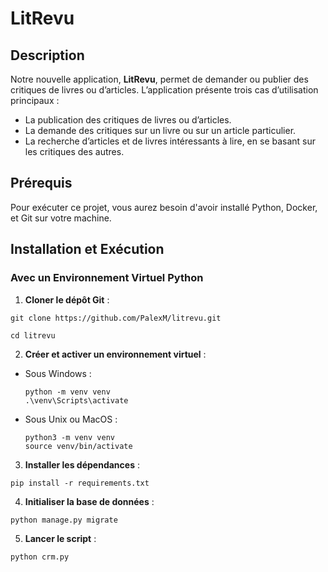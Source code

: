 # LitRevu

## Description
Notre nouvelle application, **LitRevu**, permet de demander ou publier des critiques de livres ou d’articles. L’application présente trois cas d’utilisation principaux :

- La publication des critiques de livres ou d’articles.
- La demande des critiques sur un livre ou sur un article particulier.
- La recherche d’articles et de livres intéressants à lire, en se basant sur les critiques des autres.

## Prérequis
Pour exécuter ce projet, vous aurez besoin d'avoir installé Python, Docker, et Git sur votre machine.

## Installation et Exécution

### Avec un Environnement Virtuel Python
1. **Cloner le dépôt Git** :

 ```
git clone https://github.com/PalexM/litrevu.git
```
 ```
cd litrevu
 ```
2. **Créer et activer un environnement virtuel** :
- Sous Windows :
  ```
  python -m venv venv
  .\venv\Scripts\activate
  ```
- Sous Unix ou MacOS :
  ```
  python3 -m venv venv
  source venv/bin/activate
  ```

3. **Installer les dépendances** :
 ```
pip install -r requirements.txt
 ```
4. **Initialiser la base de données** :
 ```
python manage.py migrate
 ```

5. **Lancer le script** :
 ```
python crm.py
 ```




